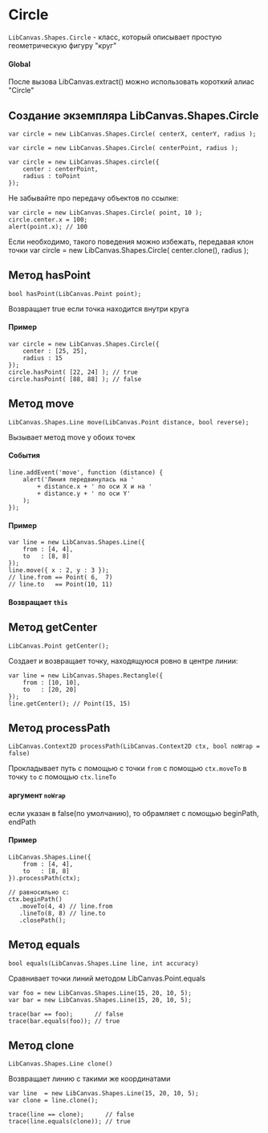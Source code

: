 Circle
======
`LibCanvas.Shapes.Circle` - класс, который описывает простую геометрическую фигуру "круг"

#### Global

После вызова LibCanvas.extract() можно использовать короткий алиас "Circle"

## Создание экземпляра LibCanvas.Shapes.Circle

	var circle = new LibCanvas.Shapes.Circle( centerX, centerY, radius );

	var circle = new LibCanvas.Shapes.Circle( centerPoint, radius );

	var circle = new LibCanvas.Shapes.circle({
		center : centerPoint,
		radius : toPoint
	});

Не забывайте про передачу объектов по ссылке:

	var circle = new LibCanvas.Shapes.Circle( point, 10 );
	circle.center.x = 100;
	alert(point.x); // 100

Если необходимо, такого поведения можно избежать, передавая клон точки
	var circle = new LibCanvas.Shapes.Circle( center.clone(), radius );

## Метод hasPoint

	bool hasPoint(LibCanvas.Point point);

Возвращает true если точка находится внутри круга

#### Пример
	var circle = new LibCanvas.Shapes.Circle({
		center : [25, 25],
		radius : 15
	});
	circle.hasPoint( [22, 24] ); // true
	circle.hasPoint( [88, 88] ); // false

## Метод move

	LibCanvas.Shapes.Line move(LibCanvas.Point distance, bool reverse);

Вызывает метод move у обоих точек

#### События
	line.addEvent('move', function (distance) {
		alert('Линия передвинулась на '
			+ distance.x + ' по оси X и на '
			+ distance.y + ' по оси Y'
		);
	});

#### Пример
	var line = new LibCanvas.Shapes.Line({
		from : [4, 4],
		to   : [8, 8]
	});
	line.move({ x : 2, y : 3 });
	// line.from == Point( 6,  7)
	// line.to   == Point(10, 11)

#### Возвращает `this`

## Метод getCenter
	LibCanvas.Point getCenter();
Создает и возвращает точку, находящуюся ровно в центре линии:

	var line = new LibCanvas.Shapes.Rectangle({
		from : [10, 10],
		to   : [20, 20]
	});
	line.getCenter(); // Point(15, 15)

## Метод processPath

	LibCanvas.Context2D processPath(LibCanvas.Context2D ctx, bool noWrap = false)

Прокладывает путь с помощью с точки `from` с помощью `ctx.moveTo` в точку `to` с помощью `ctx.lineTo`

#### аргумент `noWrap`
если указан в false(по умолчанию), то обрамляет с помощью beginPath, endPath

#### Пример
	LibCanvas.Shapes.Line({
		from : [4, 4],
		to   : [8, 8]
	}).processPath(ctx);

	// равносильно c:
	ctx.beginPath()
	   .moveTo(4, 4) // line.from
	   .lineTo(8, 8) // line.to
	   .closePath();
</code></pre></div>

## Метод equals
	bool equals(LibCanvas.Shapes.Line line, int accuracy)

Сравнивает точки линий методом LibCanvas.Point.equals

	var foo = new LibCanvas.Shapes.Line(15, 20, 10, 5);
	var bar = new LibCanvas.Shapes.Line(15, 20, 10, 5);

	trace(bar == foo);      // false
	trace(bar.equals(foo)); // true

## Метод clone
	LibCanvas.Shapes.Line clone()

Возвращает линию с такими же координатами

	var line  = new LibCanvas.Shapes.Line(15, 20, 10, 5);
	var clone = line.clone();

	trace(line == clone);      // false
	trace(line.equals(clone)); // true